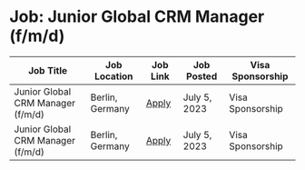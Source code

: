 # Job: Junior Global CRM Manager (f/m/d)

| Job Title | Job Location | Job Link | Job Posted | Visa Sponsorship |
| --- | --- | --- | --- | --- |
| Junior Global CRM Manager (f/m/d) | Berlin, Germany | [Apply](https://holidaypirates.jobs.personio.de/job/1135888?display=en) | July 5, 2023 | Visa Sponsorship |
| Junior Global CRM Manager (f/m/d) | Berlin, Germany | [Apply](https://holidaypirates.jobs.personio.de/job/1135888?display=en) | July 5, 2023 | Visa Sponsorship |
